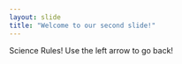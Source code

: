 ```yaml
---
layout: slide
title: "Welcome to our second slide!"
---
```

Science Rules!
Use the left arrow to go back!
